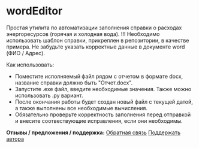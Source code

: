 # wordEditor
Простая утилита по автоматизации заполнения справки о расходах энергоресурсов (горячая и холодная вода).
!!! Необходимо использовать шаблон справки, прикреплен в репозитории, в качестве примера. Не забудьте указать корректные данные в документе word (ФИО / Адрес).

Как использовать:
- Поместите исполняемый файл рядом с отчетом в формате docx, название справки должно быть "Отчет.docx".
- Запустите .exe файл, введите необходимые значения. Также можно использовать .py вариант.
- После окончания работы будет создан новый файл с текущей датой, а также выполнены все необходимые вычисления. 
- Обязательно проверьте корректность заполнения перед отправкой и внесите соотвествующие исправления, если они необходимы.

**Отзывы / предложения / поддержка:**
[Обратная связь](https://forms.yandex.ru/cloud/652954f4eb6146c0d6759a64)
[Поддержать автора](https://yoomoney.ru/to/410018929443837)
